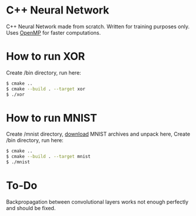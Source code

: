 # C++ Neural Network
C++ Neural Network made from scratch. Written for training purposes only. Uses [OpenMP](https://www.openmp.org/) for faster computations.
# How to run XOR
Create /bin directory, run here:
```sh
$ cmake ..
$ cmake --build . --target xor
$ ./xor
```
# How to run MNIST
Create /mnist directory, [download](http://yann.lecun.com/exdb/mnist/) MNIST archives and unpack here,
Create /bin directory, run here:
```sh
$ cmake ..
$ cmake --build . --target mnist
$ ./mnist
```
# To-Do
Backpropagation between convolutional layers works not enough perfectly and should be fixed.